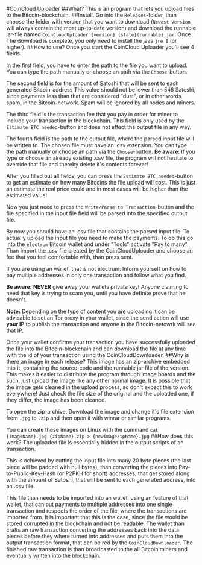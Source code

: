 #CoinCloud Uploader
##What?
This is an program that lets you upload files to the Bitcoin-blockchain.
##Install.
Go into the `Releases`-folder, than choose the folder with version that you want to download (`Newest Version` will always contain the most up-to-date version) and download the runnable jar-file named `CoinCloudUploader {version} {state}(runnable).jar`. Once The download is complete, you only need to install the java `jre 8` (or higher).
##How to use?
Once you start the CoinCloud Uploader you'll see 4 fields.

In the first field, you have to enter the path to the file you want to upload. You can type the path manually or choose an path via the `Choose`-button.

The second field is for the amount of Satoshi that will be sent to each generated Bitcoin-address This value should not be lower than 546 Satoshi, since payments less than that are considered "dust", or in other words spam, in the Bitcoin-network. Spam will be ignored by all nodes and miners.

The third field is the transaction fee that you pay in order for miner to include your transaction in the blockchain. This field is only used by the `Estimate BTC needed`-button and does not affect the output file in any way.

The fourth field is the path to the output file, where the parsed input file will be written to. The chosen file must have an .csv extension. You can type the path manually or choose an path via the `Choose`-button.
 **Be aware**: If you type or choose an already existing .csv file, the program will not hesitate to override that file and thereby delete it's contents forever!

After you filled out all fields, you can press the `Estimate BTC needed`-button to get an estimate on how many Bitcoins the file upload will cost. This is just an estimate the real price could and in most cases will be higher than the estimated value!

Now you just need to press the `Write/Parse to Transaction`-button and the file specified in the input file field will be parsed into the specified output file.

By now you should have an .csv file that contains the parsed input file. To actually upload the input file you need to make the payments. To do this go into the `electrum` Bitcoin wallet and under "Tools" activate "Pay to many". Than import the .csv file created by the CoinCloudUploader and choose an fee that you feel comfortable with, than press sent.

If you are using an wallet, that is not electrum: Inform yourself on how to pay multiple addresses in only one transaction and follow what you find.

**Be aware:** **NEVER** give away your wallets private key! Anyone claiming to need that key is trying to scam you, until you have definite prove that he doesn't.
 
**Note:** Depending on the type of content you are uploading it can be advisable to set an Tor proxy in your wallet, since the send action will use **your IP** to publish the transaction and anyone in the Bitcoin-netowrk will see that IP.

Once your wallet confirms your transaction you have successfully uploaded the file into the Bitcoin-blockchain and can download the file at any time with the id of your transaction using the CoinCloudDownloader.
##Why is there an image in each release?
This image has an zip-archive embedded into it, containing the source-code and the runnable jar file of the version. This makes it easier to distribute the program through image boards and the such, just upload the image like any other normal image.
It is possible that the image gets cleaned in the upload process, so don't expect this to work everywhere! Just check the file size of the original and the uploaded one, if they differ, the image has been cleaned.

To open the zip-archive: Download the image and change it's file extension from `.jpg` to `.zip` and then open it with winrar or similar programs.

You can create these images on Linux with the command `cat {imageName}.jpg {zipName}.zip > {newImageZipName}.jpg`
##How does this work?
The uploaded file is essentially hidden in the output scripts of an transaction.

This is achieved by cutting the input file into many 20 byte pieces (the last piece will be padded with null bytes), than converting the pieces into Pay-to-Public-Key-Hash (or P2PKH for short) addresses, that get stored along with the amount of Satoshi, that will be sent to each generated address, into an .csv file.

This file than needs to be imported into an wallet, using an feature of that wallet, that can put payments to multiple addresses into one single transaction and respects the order of the file, where the transactions are imported from. It is important that this is the case, since the file would be stored corrupted in the blockchain and not be readable. The wallet than crafts an raw transaction converting the addresses back into the data pieces before they where turned into addresses and puts them into the output transaction format, that can be red by the `CoinCloudDownloader`. The finished raw transaction is than broadcasted to the all Bitcoin miners and eventually written into the blockchain.